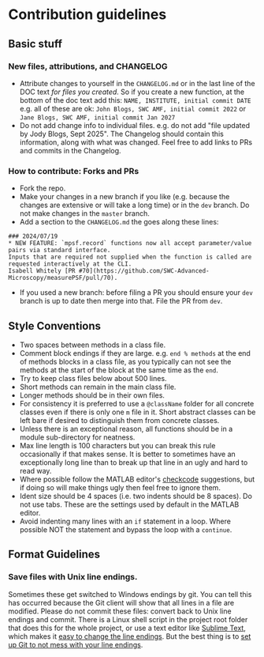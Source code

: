 # Contribution guidelines


## Basic stuff

### New files, attributions, and CHANGELOG
* Attribute changes to yourself in the `CHANGELOG.md` or in the last line of the DOC text _for files you created_.
So if you create a new function, at the bottom of the doc text add this: `NAME, INSTITUTE, initial commit DATE`    
e.g. all of these are ok: `John Blogs, SWC AMF, initial commit 2022` or `Jane Blogs, SWC AMF, initial commit Jan 2027`
* Do not add change info to individual files. e.g. do not add "file updated by Jody Blogs, Sept 2025". The Changelog should contain this information, along with what was changed. Feel free to add links to PRs and commits in the Changelog. 


### How to contribute: Forks and PRs
* Fork the repo.
* Make your changes in a new branch if you like (e.g. because the changes are extensive or will take a long time) or in the `dev` branch. Do not make changes in the `master` branch.  
* Add a section to the `CHANGELOG.md` the goes along these lines: 
```
### 2024/07/19
* NEW FEATURE: `mpsf.record` functions now all accept parameter/value pairs via standard interface.
Inputs that are required not supplied when the function is called are requested interactively at the CLI.
Isabell Whitely [PR #70](https://github.com/SWC-Advanced-Microscopy/measurePSF/pull/70).
```
* If you used a new branch: before filing a PR you should ensure your `dev` branch is up to date then merge into that. File the PR from `dev`. 



## Style Conventions
* Two spaces between methods in a class file.
* Comment block endings if they are large. e.g. `end % methods` at the end of methods blocks in a class file, as you typically can not see the methods at the start of the block at the same time as the `end`. 
* Try to keep class files below about 500 lines. 
* Short methods can remain in the main class file. 
* Longer methods should be in their own files.
* For consistency it is preferred to use a `@className` folder for all concrete classes even if there is only one `m` file in it. Short abstract classes can be left bare if desired to distinguish them from concrete classes.
* Unless there is an exceptional reason, all functions should be in a module sub-directory for neatness.
* Max line length is 100 characters but you can break this rule occasionally if that makes sense. It is better to sometimes have an exceptionally long line than to break up that line in an ugly and hard to read way. 
* Where possible follow the MATLAB editor's [checkcode](https://uk.mathworks.com/help/matlab/ref/checkcode.html) suggestions, but if doing so will make things ugly then feel free to ignore them. 
* Ident size should be 4 spaces (i.e. two indents should be 8 spaces). Do not use tabs. These are the settings used by default in the MATLAB editor.
* Avoid indenting many lines with an `if` statement in a loop. Where possible NOT the statement and bypass the loop with a `continue`. 

## Format Guidelines
### Save files with Unix line endings. 
Sometimes these get switched to Windows endings by git. You can tell this has occurred because the Git client will show that all lines in a file are modified. Please do not commit these files: convert back to Unix line endings and commit. There is a Linux shell script in the project root folder that does this for the whole project, or use a text editor like [Sublime Text](https://www.sublimetext.com/), which makes it [easy to change the line endings](https://superuser.com/questions/1217622/how-can-i-remove-the-m-from-my-file-in-sublime-text-3). But the best thing is to  [set up Git to not mess with your line endings](https://troyready.com/blog/git-windows-dont-convert-line-endings.html).

